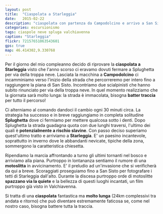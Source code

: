 ```yaml
---
layout: post
title:  "Ciaspolata a Starleggia"
date:   2015-02-22
description: "ciaspolata con partenza da Campodolcino e arrivo a San Sisto passando per Starleggia"
categories: escursionismo
tags: ciaspole neve spluga valchiavenna
caption: "Starleggia"
flickr: 72157651063543601
gps: true
map: 46.414302,9.330768
---
```


Per il giorno del mio compleanno decido di riprovare la **ciaspolata a Starleggia** visto che l'anno scorso ci eravamo dovuti fermare a Splughetta per via della troppa neve. Lasciata la macchina a **Campodolcino** ci incamminiamo verso l'inizio della strada che percorreremo per intero fino a raggiungere la piana di San Sisto. Incontriamo due scialpinisti che hanno subito rinunciato per via della troppa neve. In quel momento realizziamo che la giornata sarà molto lunga: la strada è immacolata, bisogna **batter traccia** per tutto il percorso! 

Ci alterniamo al comando dandoci il cambio ogni 30 minuti circa. La strategia ha successo e in breve raggiungiamo in completa solitudine **Splughetta** dove ci fermiamo per mettere qualcosa sotto i denti. Dopo Splughetta la strada guadagna quota con due lunghi traversi, l'ultimo dei quali è **potenzialmente a rischio slavine**. Con passo deciso superiamo quest'ultimo tratto e arriviamo a **Starleggia**. E' un paesino incantevole, soprattutto in inverno dove le abbandanti nevicate, tipiche della zona, sommergono la caratteristica chiesetta.

Ripendiamo la marcia affrontando a turno gli ultimi tornanti nel bosco e arriviamo alla piana. Purtroppo in lontananza sentiamo il rumore di una **motoslitta** in avvicinamento. E' il preludio ad un'invasione che si verificherà da qui a breve. Scoraggiati proseguiamo fino a San Sisto per fotografare i tetti di Starleggia dall'alto. Durante la discesa purtroppo orde di motoslitte **spazzano via la quiete** e la bellezza di questi luoghi incantati, un film purtroppo già visto in Valchiavenna.

Si tratta di una **ciaspolata** fantastica ma **molto lunga** (24km complessivi tra andata e ritorno) che può diventare estremamente faticosa se, come nel nostro caso, bisogna battere tutta la traccia.